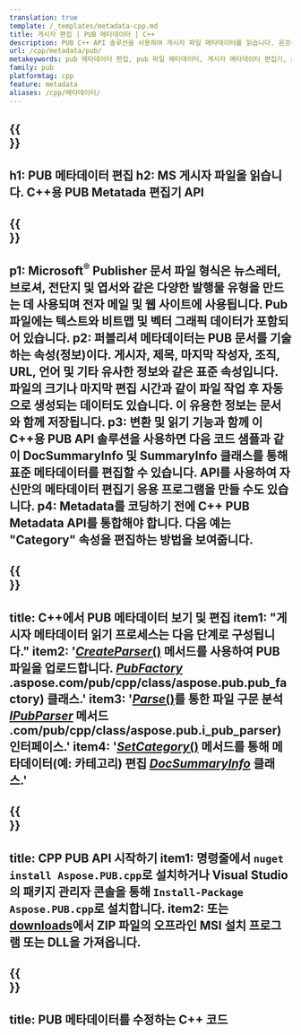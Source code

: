 ```yaml
---
translation: true
template: /_templates/metadata-cpp.md
title: 게시자 편집 | PUB 메타데이터 | C++
description: PUB C++ API 솔루션을 사용하여 게시자 파일 메타데이터를 읽습니다. 온프레미스 C++ API를 사용하면 SummaryInfo 및 DocSummaryInfo 속성에 액세스할 수 있습니다.
url: /cpp/metadata/pub/
metakeywords: pub 메타데이터 편집, pub 파일 메타데이터, 게시자 메타데이터 편집기, pub 파일 메타데이터 읽기, pub 메타데이터 읽기
family: pub
platformtag: cpp
feature: metadata
aliases: /cpp/메타데이터/
---
```


{{<section banner>}}
---
h1: PUB 메타데이터 편집
h2: MS 게시자 파일을 읽습니다. C++용 PUB Metatada 편집기 API
---

{{<section overview>}}
---
p1: Microsoft<sup>®</sup> Publisher 문서 파일 형식은 뉴스레터, 브로셔, 전단지 및 엽서와 같은 다양한 발행물 유형을 만드는 데 사용되며 전자 메일 및 웹 사이트에 사용됩니다. Pub 파일에는 텍스트와 비트맵 및 벡터 그래픽 데이터가 포함되어 있습니다.
p2: 퍼블리셔 메타데이터는 PUB 문서를 기술하는 속성(정보)이다. 게시자, 제목, 마지막 작성자, 조직, URL, 언어 및 기타 유사한 정보와 같은 표준 속성입니다. 파일의 크기나 마지막 편집 시간과 같이 파일 작업 후 자동으로 생성되는 데이터도 있습니다. 이 유용한 정보는 문서와 함께 저장됩니다.
p3: 변환 및 읽기 기능과 함께 이 C++용 PUB API 솔루션을 사용하면 다음 코드 샘플과 같이 DocSummaryInfo 및 SummaryInfo 클래스를 통해 표준 메타데이터를 편집할 수 있습니다. API를 사용하여 자신만의 메타데이터 편집기 응용 프로그램을 만들 수도 있습니다.
p4: Metadata를 코딩하기 전에 C++ PUB Metadata API를 통합해야 합니다. 다음 예는 "Category" 속성을 편집하는 방법을 보여줍니다.
---

{{<section feature1>}}
---
title: C++에서 PUB 메타데이터 보기 및 편집
item1: "게시자 메타데이터 읽기 프로세스는 다음 단계로 구성됩니다."
item2: '[*CreateParser*()](https://reference.aspose.com/pub/cpp/class/aspose.pub.pub_factory#a88c04c4c35d45ee8febc7e1554d03c4b) 메서드를 사용하여 PUB 파일을 업로드합니다. [*PubFactory*](https://apireference) .aspose.com/pub/cpp/class/aspose.pub.pub_factory) 클래스.'
item3: '[*Parse*()](https://reference.aspose.com/pub/cpp/class/aspose.pub.i_pub_parser#ae9fc7043f382a5b4a7b694f0fe477915)를 통한 파일 구문 분석 [*IPubParser*](https://apireference.aspose) 메서드 .com/pub/cpp/class/aspose.pub.i_pub_parser) 인터페이스.'
item4: '[*SetCategory*()](https://reference.aspose.com/pub/cpp/class/aspose.pub.doc_summary_info#a2e023fe8e8ecd0bf03bb6c9d561f8fec) 메서드를 통해 메타데이터(예: 카테고리) 편집 [*DocSummaryInfo*](https://reference.aspose.com/pub/cpp/class/aspose.pub.doc_summary_info) 클래스.'
---

{{<section feature2>}}
---
title: CPP PUB API 시작하기
item1: 명령줄에서 ```nuget install Aspose.PUB.cpp```로 설치하거나 Visual Studio의 패키지 관리자 콘솔을 통해 ```Install-Package Aspose.PUB.cpp```로 설치합니다.
item2: 또는 [downloads](https://releases.aspose.com/pub/cpp/)에서 ZIP 파일의 오프라인 MSI 설치 프로그램 또는 DLL을 가져옵니다.
---

{{<section codeexample>}}
---
title: PUB 메타데이터를 수정하는 C++ 코드
---
